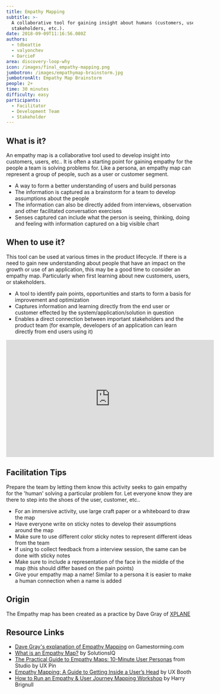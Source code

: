 ```yaml
---
title: Empathy Mapping
subtitle: >-
  A collaborative tool for gaining insight about humans (customers, users,
  stakeholders, etc.).
date: 2018-09-09T11:16:56.080Z
authors:
  - tdbeattie
  - valyonchev
  - DarcieF
area: discovery-loop-why
icon: /images/final_empathy-mapping.png
jumbotron: /images/empathymap-brainstorm.jpg
jumbotronAlt: Empathy Map Brainstorm
people: 2+
time: 30 minutes
difficulty: easy
participants:
  - Facilitator
  - Development Team
  - Stakeholder
---
```

## What is it?

An empathy map is a collaborative tool used to develop insight into customers, users, etc.. It is often a starting point for gaining empathy for the people a team is solving problems for. Like a persona, an empathy map can represent a group of people, such as a user or customer segment.

* A way to form a better understanding of users and build personas
* The information is captured as a brainstorm for a team to develop assumptions about the people 
* The information can also be directly added from interviews, observation and other facilitated conversation exercises
* Senses captured can include what the person is seeing, thinking, doing and feeling with information captured on a big visible chart

## When to use it?

This tool can be used at various times in the product lifecycle. If there is a need to gain new understanding about people that have an impact on the growth or use of an application, this may be a good time to consider an empathy map. Particularly when first learning about new customers, users, or stakeholders.

* A tool to identify pain points, opportunities and starts to form a basis for improvement and optimization
* Captures information and learning directly from the end user or customer effected by the system/application/solution in question
* Enables a direct connection between important stakeholders and the product team (for example, developers of an application can learn directly from end users using it)

<iframe width="560" height="315" src="https://www.youtube.com/embed/N8fxzeZh4Kc" frameborder="0" allow="accelerometer; autoplay; encrypted-media; gyroscope; picture-in-picture" allowfullscreen></iframe>

## Facilitation Tips

Prepare the team by letting them know this activity seeks to gain empathy for the 'human' solving a particular problem for. Let everyone know they are there to step into the shoes of the user, customer, etc.. 

* For an immersive activity, use large craft paper or a whiteboard to draw the map
* Have everyone write on sticky notes to develop their assumptions around the map
* Make sure to use different color sticky notes to represent different ideas from the team
* If using to collect feedback from a interview session, the same can be done with sticky notes
* Make sure to include a representation of the face in the middle of the map (this should differ based on the pain points)
* Give your empathy map a name! Similar to a persona it is easier to make a human connection when a name is added

## Origin

The Empathy map has been created as a practice by Dave Gray of [XPLANE](http://www.xplane.com/)

## Resource Links

* [Dave Gray's explanation of Empathy Mapping](https://gamestorming.com/empathy-mapping/) on Gamestorming.com
* [What is an Empathy Map?](https://www.solutionsiq.com/resource/blog-post/what-is-an-empathy-map/) by SolutionsIQ
* [The Practical Guide to Empathy Maps: 10-Minute User Personas](https://www.uxpin.com/studio/blog/the-practical-guide-to-empathy-maps-creating-a-10-minute-persona/) from Studio by UX Pin
* [Empathy Mapping: A Guide to Getting Inside a User’s Head](https://www.uxbooth.com/articles/empathy-mapping-a-guide-to-getting-inside-a-users-head/) by UX Booth
* [How to Run an Empathy & User Journey Mapping Workshop](https://medium.com/@harrybr/how-to-run-an-empathy-user-journey-mapping-workshop-813f3737067) by Harry Brignull

